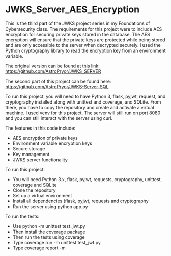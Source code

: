 # JWKS_Server_AES_Encryption
This is the third part of the JWKS project series in my Foundations of Cybersecurity class. The requirements for this project were to include AES encryption for securing private keys stored in the database. The AES encryption will ensure that the private keys are protected while being stored and are only accessible to the server when decrypted securely. I used the Python cryptography library to read the encryption key from an environment variable. 

The original version can be found at this link: https://github.com/AstroPryor/JWKS_SERVER

The second part of this project can be found here: https://github.com/AstroPryor/JWKS-Server-SQL

To run this project, you will need to have Python 3, flask, pyjwt, request, and cryptography installed along with unittest and coverage, and SQLite. From there, you have to copy the repository and create and activate a virtual machine. I used venv for this project. The server will still run on port 8080 and you can still interact with the server using curl. 

The features in this code include:
- AES encryption of private keys
- Environment variable encryption keys
- Secure storage
- Key management
- JWKS server functionality

To run this project:
- You will need Python 3.x, flask, pyjwt, requests, cryptography, unittest, coverage and SQLite
- Clone the repository
- Set up a virtual environment
- Install all dependencies (flask, pyjwt, requests and cryptography
- Run the server using python app.py

To run the tests:
- Use python -m unittest test_jwt.py
- Then install the coverage package
- Then run the tests using coverage
- Type coverage run -m unittest test_jwt.py
- Type coverage report -m

